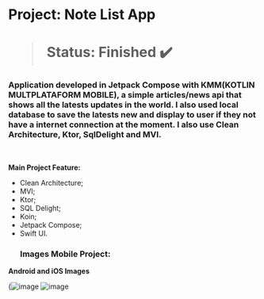 <h1> Project: Note List App<h1> 

  > Status: Finished ✔️
  
  ### Application developed in Jetpack Compose with KMM(KOTLIN MULTPLATAFORM MOBILE), a simple articles/news api that shows all the latests updates in the world. I also used local database to save the latests new and display to user if they not have a internet connection at the moment. I also use Clean Architecture, Ktor, SqlDelight and MVI.
  
  <br>

  <strong>Main Project Feature: </strong>

 + Clean Architecture;
 + MVI;
 + Ktor;
 + SQL Delight;
 + Koin;
 + Jetpack Compose;
 + Swift UI.
   ### Images Mobile Project:

<strong>Android and iOS Images</strong>

(![image](https://github.com/user-attachments/assets/199bcfc6-cea0-44e4-ae8c-c15d47581ce2)
![image](https://github.com/user-attachments/assets/e2302e91-562f-4b6f-9327-779bc2f6682a)

